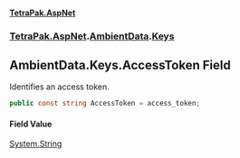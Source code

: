 #### [TetraPak.AspNet](index.md 'index')
### [TetraPak.AspNet](TetraPak_AspNet.md 'TetraPak.AspNet').[AmbientData](TetraPak_AspNet_AmbientData.md 'TetraPak.AspNet.AmbientData').[Keys](TetraPak_AspNet_AmbientData_Keys.md 'TetraPak.AspNet.AmbientData.Keys')
## AmbientData.Keys.AccessToken Field
Identifies an access token.   
```csharp
public const string AccessToken = access_token;
```
#### Field Value
[System.String](https://docs.microsoft.com/en-us/dotnet/api/System.String 'System.String')

